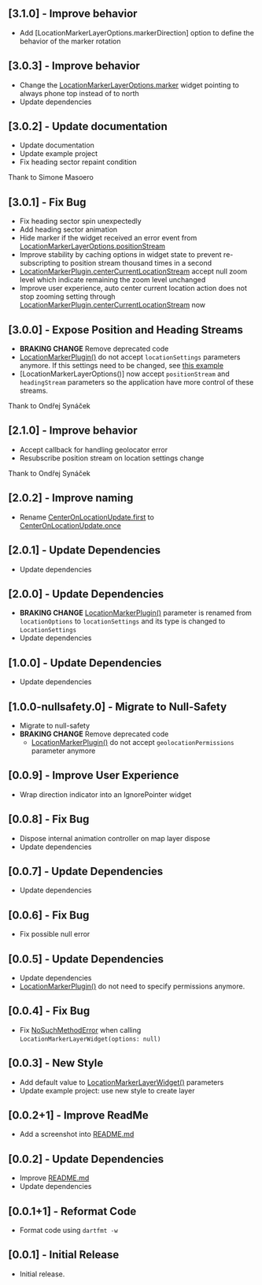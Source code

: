 ## [3.1.0] - Improve behavior

* Add [LocationMarkerLayerOptions.markerDirection] option to define the behavior of the marker rotation

## [3.0.3] - Improve behavior

* Change the [LocationMarkerLayerOptions.marker] widget pointing to always phone top instead of to north
* Update dependencies

## [3.0.2] - Update documentation

* Update documentation
* Update example project
* Fix heading sector repaint condition

Thank to Simone Masoero

## [3.0.1] - Fix Bug

* Fix heading sector spin unexpectedly
* Add heading sector animation
* Hide marker if the widget received an error event from [LocationMarkerLayerOptions.positionStream]
* Improve stability by caching options in widget state to prevent re-subscripting to position stream thousand times in a second
* [LocationMarkerPlugin.centerCurrentLocationStream] accept null zoom level which indicate remaining the zoom level unchanged
* Improve user experience, auto center current location action does not stop zooming setting through [LocationMarkerPlugin.centerCurrentLocationStream] now

## [3.0.0] - Expose Position and Heading Streams

* __BRAKING CHANGE__ Remove deprecated code
* [LocationMarkerPlugin()] do not accept `locationSettings` parameters anymore. If this settings need to be changed, see [this example](../example/lib/page/geolocator_settings_example.dart)
* [LocationMarkerLayerOptions()] now accept `positionStream` and `headingStream` parameters so the application have more control of these streams.

Thank to Ondřej Synáček

## [2.1.0] - Improve behavior

* Accept callback for handling geolocator error
* Resubscribe position stream on location settings change

Thank to Ondřej Synáček

## [2.0.2] - Improve naming

* Rename [CenterOnLocationUpdate.first] to [CenterOnLocationUpdate.once]

## [2.0.1] - Update Dependencies

* Update dependencies

## [2.0.0] - Update Dependencies

* __BRAKING CHANGE__ [LocationMarkerPlugin()] parameter is renamed from `locationOptions` to `locationSettings` and its type is changed to `LocationSettings`
* Update dependencies

## [1.0.0] - Update Dependencies

* Update dependencies

## [1.0.0-nullsafety.0] - Migrate to Null-Safety

* Migrate to null-safety
* __BRAKING CHANGE__ Remove deprecated code
  * [LocationMarkerPlugin()] do not accept `geolocationPermissions` parameter anymore

## [0.0.9] - Improve User Experience

* Wrap direction indicator into an IgnorePointer widget

## [0.0.8] - Fix Bug

* Dispose internal animation controller on map layer dispose
* Update dependencies

## [0.0.7] - Update Dependencies

* Update dependencies

## [0.0.6] - Fix Bug

* Fix possible null error

## [0.0.5] - Update Dependencies

* Update dependencies
* [LocationMarkerPlugin()] do not need to specify permissions anymore.

## [0.0.4] - Fix Bug

* Fix [NoSuchMethodError] when calling `LocationMarkerLayerWidget(options: null)`

## [0.0.3] - New Style

* Add default value to [LocationMarkerLayerWidget()] parameters
* Update example project: use new style to create layer

## [0.0.2+1] - Improve ReadMe

* Add a screenshot into [README.md]

## [0.0.2] - Update Dependencies

* Improve [README.md]
* Update dependencies

## [0.0.1+1] - Reformat Code

* Format code using `dartfmt -w`

## [0.0.1] - Initial Release

* Initial release.

[LocationMarkerLayerOptions.marker]: https://pub.dev/documentation/flutter_map_location_marker/latest/flutter_map_location_marker/LocationMarkerLayerOptions/marker.html
[LocationMarkerLayerOptions.positionStream]: https://pub.dev/documentation/flutter_map_location_marker/latest/flutter_map_location_marker/LocationMarkerLayerOptions/positionStream.html
[LocationMarkerPlugin.centerCurrentLocationStream]: https://pub.dev/documentation/flutter_map_location_marker/latest/flutter_map_location_marker/LocationMarkerPlugin/centerCurrentLocationStream.html
[LocationMarkerPlugin()]: https://pub.dev/documentation/flutter_map_location_marker/2.0.1/flutter_map_location_marker/LocationMarkerPlugin/LocationMarkerPlugin.html
[CenterOnLocationUpdate.first]: https://pub.dev/documentation/flutter_map_location_marker/2.0.2/flutter_map_location_marker/CenterOnLocationUpdate.html
[CenterOnLocationUpdate.once]: https://pub.dev/documentation/flutter_map_location_marker/latest/flutter_map_location_marker/CenterOnLocationUpdate.html
[LocationMarkerLayerWidget()]: https://pub.dev/documentation/flutter_map_location_marker/latest/flutter_map_location_marker/LocationMarkerLayerWidget/LocationMarkerLayerWidget.html
[LocationMarkerPlugin()]: https://pub.dev/documentation/flutter_map_location_marker/latest/flutter_map_location_marker/LocationMarkerPlugin/LocationMarkerPlugin.html
[NoSuchMethodError]: https://api.dart.dev/stable/dart-core/NoSuchMethodError-class.html
[README.md]: https://github.com/tlserver/flutter_map_location_marker/blob/master/README.md
